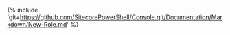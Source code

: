 {% include 'git+https://github.com/SitecorePowerShell/Console.git/Documentation/Markdown/New-Role.md' %}
